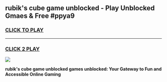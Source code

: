 
## rubik's cube game unblocked - Play Unblocked Gmaes & Free #ppya9
<h3>
<a href="https://news.freeplayer.one?title=rubik's_cube_game_unblocked&ref=26F">CLICK TO PLAY</a></h3>
<hr>

<h3>
<a href="https://news.freeplayer.one?title=rubik's_cube_game_unblocked&ref=26F">CLICK 2 PLAY</a>
  
</h3>

<a href="https://news.freeplayer.one?title=rubik's_cube_game_unblocked&ref=26F/"><img src="https://clearcache.store/games.png"></a>


**rubik's cube game unblocked games unblocked: Your Gateway to Fun and Accessible Online Gaming**

